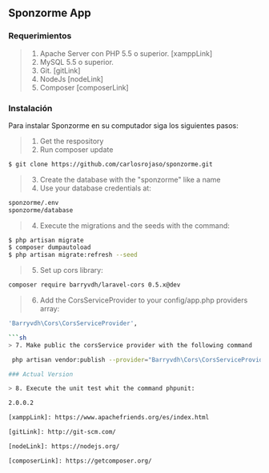 ## Sponzorme App


### Requerimientos

> 1. Apache Server con PHP 5.5 o superior. [xamppLink]
> 2. MySQL 5.5 o superior.
> 3. Git. [gitLink]
> 4. NodeJs [nodeLink]
> 5. Composer [composerLink]

### Instalación

Para instalar Sponzorme en su computador siga los siguientes pasos:

> 1. Get the respository
> 2. Run composer update
```sh
$ git clone https://github.com/carlosrojaso/sponzorme.git
```
> 3. Create the database with the "sponzorme" like a name
> 4. Use your database credentials at:
```sh
sponzorme/.env
sponzorme/database
```
> 4. Execute the migrations and the seeds with the command:
```sh
$ php artisan migrate
$ composer dumpautoload
$ php artisan migrate:refresh --seed
```
> 5. Set up cors library:

```sh
composer require barryvdh/laravel-cors 0.5.x@dev
```

> 6. Add the CorsServiceProvider to your config/app.php providers array:

```sh
'Barryvdh\Cors\CorsServiceProvider',

```sh
> 7. Make public the corsService provider with the following command

 php artisan vendor:publish --provider="Barryvdh\Cors\CorsServiceProvider"

### Actual Version

> 8. Execute the unit test whit the command phpunit:

2.0.0.2

[xamppLink]: https://www.apachefriends.org/es/index.html

[gitLink]: http://git-scm.com/

[nodeLink]: https://nodejs.org/

[composerLink]: https://getcomposer.org/
